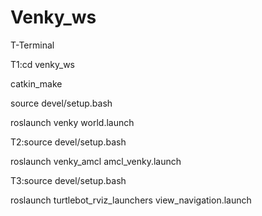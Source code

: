 # Venky_ws

T-Terminal

T1:cd venky_ws

catkin_make

source devel/setup.bash

roslaunch venky world.launch





T2:source devel/setup.bash


roslaunch venky_amcl amcl_venky.launch







T3:source devel/setup.bash


roslaunch turtlebot_rviz_launchers view_navigation.launch

